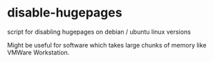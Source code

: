 # disable-hugepages

script for disabling hugepages on debian / ubuntu linux versions

Might be useful for software which takes large chunks of memory like VMWare Workstation.
